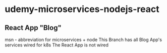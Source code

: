 # udemy-microservices-nodejs-react
## React App "Blog"
msn - abbreviation for microservices + node
This Branch has all Blog App's services wired for k8s
The React App is not wired
